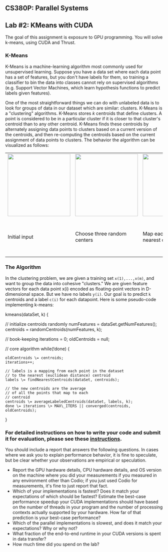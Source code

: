 CS380P: Parallel Systems
------------------------

Lab #2: KMeans with CUDA
------------------------

The goal of this assignment is exposure to GPU programming. You will solve k-means, using CUDA and Thrust.

### K-Means

K-Means is a machine-learning algorithm most commonly used for unsupervised learning. Suppose you have a data set where each data point has a set of features, but you don't have labels for them, so training a classifier to bin the data into classes cannot rely on supervised algorithms (e.g. Support Vector Machines, which learn hypothesis functions to predict labels given features).

One of the most straightforward things we can do with unlabeled data is to look for groups of data in our dataset which are similar: clusters. K-Means is a "clustering" algorithms. K-Means stores _k_ centroids that define clusters. A point is considered to be in a particular cluster if it is closer to that cluster's centroid than to any other centroid. K-Means finds these centroids by alternately assigning data points to clusters based on a current version of the centroids, and then re-computing the centroids based on the current assignment of data points to clusters. The behavior the algorithm can be visualized as follows:

<table><tbody><tr><td><img src="http://cs.utexas.edu/~rossbach/cs380p/lab/kmeans-initial-input.png" height="200"></td><td><img src="http://cs.utexas.edu/~rossbach/cs380p/lab/kmeans-step-0.png" height="200"></td><td><img src="http://cs.utexas.edu/~rossbach/cs380p/lab/kmeans-step-1.png" height="200"></td><td><img src="http://cs.utexas.edu/~rossbach/cs380p/lab/kmeans-step-2.png" height="200"></td><td><img src="http://cs.utexas.edu/~rossbach/cs380p/lab/kmeans-step-3.png" height="200"></td></tr><tr><td>Initial input</td><td>Choose three random centers</td><td>Map each point to its nearest centroid</td><td>New centroid is mean of all points<br>mapping to it. Iterations move<br>the centroids closer to their destination.</td><td>Centroids stop moving.<br>Each point labeled with its nearest centroid.</td></tr></tbody></table>

### The Algorithm

In the clustering problem, we are given a training set `x(1),...,x(m)`, and want to group the data into cohesive "clusters." We are given feature vectors for each data point x(i) encoded as floating-point vectors in D-dimensional space. But we have no labels `y(i)`. Our goal is to predict `k` centroids and a label `c(i)` for each datapoint. Here is some pseudo-code implementing k-means:

kmeans(dataSet, k) {

  // initialize centroids randomly
  numFeatures \= dataSet.getNumFeatures();
  centroids \= randomCentroids(numFeatures, k);

  // book-keeping
  iterations \= 0;
  oldCentroids \= null;

  // core algorithm
  while(!done) {

    oldCentroids \= centroids;
    iterations++;

    // labels is a mapping from each point in the dataset 
    // to the nearest (euclidean distance) centroid
    labels \= findNearestCentroids(dataSet, centroids);

    // the new centroids are the average 
    // of all the points that map to each 
    // centroid
    centroids \= averageLabeledCentroids(dataSet, labels, k);
    done \= iterations \> MAX\_ITERS || converged(centroids, oldCentroids);
}

### For detailed instructions on how to write your code and submit it for evaluation, please see these [instructions](http://cs.utexas.edu/~rossbach/cs380p/lab/kmeans/workspace/gpu-kmeans-submission-cs380p.html).

You should include a report that answers the following questions. In cases where we ask you to explain performance behavior, it is fine to speculate, but be clear whether your observations are empirical or speculation.

*   Report the GPU hardware details, CPU hardware details, and OS version on the machine where you did your measurements if you measured in any environment other than Codio; if you just used Codio for measurements, it's fine to just report that fact.
*   Which of your implementations is fastest? Does it match your expectations of which should be fastest? Estimate the best-case performance speedup your CUDA implementations should have based on the number of threads in your program and the number of processing contexts actually supported by your hardware. How far of that prediction is your best-case performance?
*   Which of the parallel implementations is slowest, and does it match your expectations? Why or why not?
*   What fraction of the end-to-end runtime in your CUDA versions is spent in data transfer?
*   How much time did you spend on the lab?
